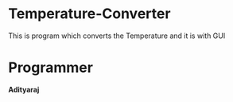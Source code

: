 # Temperature-Converter
This is program which converts the Temperature and it is with GUI

# Programmer
**Adityaraj**
